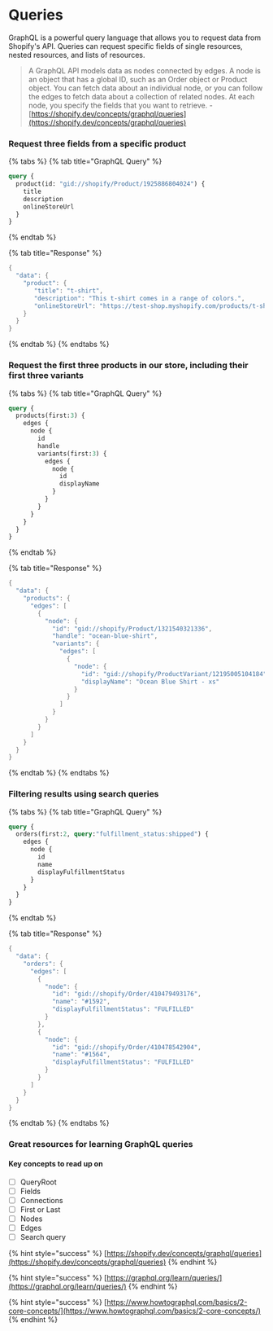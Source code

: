 # Queries

GraphQL is a powerful query language that allows you to request data from Shopify's API. Queries can request specific fields of single resources, nested resources, and lists of resources.

> A GraphQL API models data as nodes connected by edges. A node is an object that has a global ID, such as an Order object or Product object. You can fetch data about an individual node, or you can follow the edges to fetch data about a collection of related nodes. At each node, you specify the fields that you want to retrieve. - [https://shopify.dev/concepts/graphql/queries](https://shopify.dev/concepts/graphql/queries)

### Request three fields from a specific product

{% tabs %}
{% tab title="GraphQL Query" %}
```graphql
query {
  product(id: "gid://shopify/Product/1925886804024") {
    title
    description
    onlineStoreUrl
  }
}
```
{% endtab %}

{% tab title="Response" %}
```cpp
{
  "data": {
    "product": {
       "title": "t-shirt",
       "description": "This t-shirt comes in a range of colors.",
       "onlineStoreUrl": "https://test-shop.myshopify.com/products/t-shirt"
    }
  }
}
```
{% endtab %}
{% endtabs %}

###  Request the first three products in our store, including their first three variants

{% tabs %}
{% tab title="GraphQL Query" %}
```graphql
query {
  products(first:3) {
    edges {
      node {
        id
        handle
        variants(first:3) {
          edges {
            node {
              id
              displayName
            }
          }
        }
      }
    }
  }
}
```
{% endtab %}

{% tab title="Response" %}
```cpp
{
  "data": {
    "products": {
      "edges": [
        {
          "node": {
            "id": "gid://shopify/Product/1321540321336",
            "handle": "ocean-blue-shirt",
            "variants": {
              "edges": [
                {
                  "node": {
                    "id": "gid://shopify/ProductVariant/12195005104184",
                    "displayName": "Ocean Blue Shirt - xs"
                  }
                }
              ]
            }
          }
        }
      ]
    }
  }
}
```
{% endtab %}
{% endtabs %}

### Filtering results using search queries <a id="filtering-connections-using-a-search-query"></a>

{% tabs %}
{% tab title="GraphQL Query" %}
```graphql
query {
  orders(first:2, query:"fulfillment_status:shipped") {
    edges {
      node {
        id
        name
        displayFulfillmentStatus
      }
    }
  }
}
```
{% endtab %}

{% tab title="Response" %}
```cpp
{
  "data": {
    "orders": {
      "edges": [
        {
          "node": {
            "id": "gid://shopify/Order/410479493176",
            "name": "#1592",
            "displayFulfillmentStatus": "FULFILLED"
          }
        },
        {
          "node": {
            "id": "gid://shopify/Order/410478542904",
            "name": "#1564",
            "displayFulfillmentStatus": "FULFILLED"
          }
        }
      ]
    }
  }
}
```
{% endtab %}
{% endtabs %}

### Great resources for learning GraphQL queries

#### Key concepts to read up on

* [ ] QueryRoot
* [ ] Fields
* [ ] Connections
* [ ] First or Last
* [ ] Nodes
* [ ] Edges
* [ ] Search query

{% hint style="success" %}
[https://shopify.dev/concepts/graphql/queries](https://shopify.dev/concepts/graphql/queries)
{% endhint %}

{% hint style="success" %}
[https://graphql.org/learn/queries/](https://graphql.org/learn/queries/)
{% endhint %}

{% hint style="success" %}
[https://www.howtographql.com/basics/2-core-concepts/](https://www.howtographql.com/basics/2-core-concepts/)
{% endhint %}

